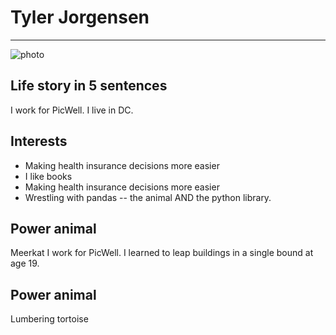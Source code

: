 # Tyler Jorgensen

---

![photo](https://media.licdn.com/mpr/mpr/shrink_500_500/p/1/000/211/1a3/03ae18e.jpg)

## Life story in 5 sentences
I work for PicWell.
I live in DC.

## Interests
- Making health insurance decisions more easier
- I like books
- Making health insurance decisions more easier
- Wrestling with pandas -- the animal AND the python library.

## Power animal
Meerkat
I work for PicWell. I learned to leap buildings in a single bound at age 19.


## Power animal
Lumbering tortoise